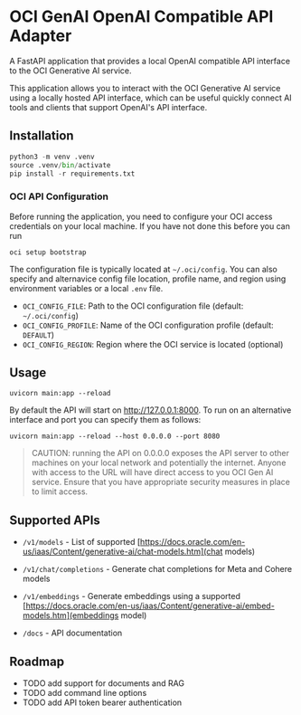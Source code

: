 # OCI GenAI OpenAI Compatible API Adapter

A FastAPI application that provides a local OpenAI compatible API interface to the OCI Generative AI service.

This application allows you to interact with the OCI Generative AI service using a locally hosted API interface, which can be useful quickly connect AI tools and clients that support OpenAI's API interface.

## Installation

```python
python3 -m venv .venv
source .venv/bin/activate
pip install -r requirements.txt
```

### OCI API Configuration

Before running the application, you need to configure your OCI access credentials on your local machine. If you have not done this before you can run

```shell
oci setup bootstrap
```

 The configuration file is typically located at `~/.oci/config`. You can also specify and alternavice config file location, profile name, and region using environment variables or a local `.env` file.

- `OCI_CONFIG_FILE`: Path to the OCI configuration file (default: `~/.oci/config`)
- `OCI_CONFIG_PROFILE`: Name of the OCI configuration profile (default: `DEFAULT`)
- `OCI_CONFIG_REGION`: Region where the OCI service is located (optional)

## Usage

```shell
uvicorn main:app --reload
```

By default the API will start on http://127.0.0.1:8000. To run on an alternative interface and port you can specify them as follows:

```shell
uvicorn main:app --reload --host 0.0.0.0 --port 8080
```

> CAUTION: running the API on 0.0.0.0 exposes the API server to other machines on your local network and potentially the internet. Anyone with access to the URL will have direct access to you OCI Gen AI service. Ensure that you have appropriate security measures in place to limit access.


## Supported APIs

- `/v1/models` - List of supported [https://docs.oracle.com/en-us/iaas/Content/generative-ai/chat-models.htm](chat models)
- `/v1/chat/completions` - Generate chat completions for Meta and Cohere models
- `/v1/embeddings` - Generate embeddings using a supported [https://docs.oracle.com/en-us/iaas/Content/generative-ai/embed-models.htm](embeddings model)

- `/docs` - API documentation

## Roadmap

- TODO add support for documents and RAG
- TODO add command line options
- TODO add API token bearer authentication
